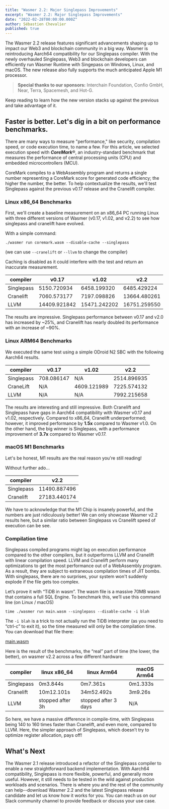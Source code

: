 ```yaml
---
title: "Wasmer 2.2: Major Singlepass Improvements"
excerpt: "Wasmer 2.2: Major Singlepass Improvements"
date: "2022-02-28T00:00:00.000Z"
author: Sébastien Chevalier
published: true
---
```


The Wasmer 2.2 release features significant advancements shaping up to impact our Web3 and blockchain community in a big way. Wasmer is reintroducing Aarch64 compatibility for our Singlepass compiler. With the newly overhauled Singlepass, Web3 and blockchain developers can efficiently run Wasmer Runtime with Singepass on Windows, Linux, and macOS. The new release also fully supports the much anticipated Apple M1 processor.

> **Special thanks to our sponsors:** Interchain Foundation, Confio GmbH, Near, Terra, Spacemesh, and Hot-G.
> 

Keep reading to learn how the new version stacks up against the previous and take advantage of it.

## Faster is better. Let's dig in a bit on performance benchmarks.

There are many ways to measure "performance,"  like security, compilation speed, or code execution time, to name a few. For this article, we selected execution speed with ***CoreMark***®, an industry-standard benchmark that measures the performance of central processing units (CPU) and embedded microcontrollers (MCU).

CoreMark compiles to a WebAssembly program and returns a single number representing a CoreMark score for generated code efficiency; the higher the number, the better. To help contextualize the results, we'll test Singlepass against the previous v0.17 release and the Cranelift compiler.

### Linux x86_64 Benchmarks

First, we'll create a baseline measurement on an x86_64 PC running Linux with three different versions of Wasmer (v0.17, v1.02, and v2.2) to see how singlepass and cranelift have evolved.

With a simple command:

```
./wasmer run coremark.wasm --disable-cache --singlepass
```

(we can use `--cranelift` or `--llvm` to change the compiler)

Caching is disabled as it could interfere with the test and return an inaccurate measurement.

<!-- | compiler | v0.17 | v1.02 | v2.2 |
| --- | --- | --- | --- |
| Singlepass | 5150.720934 | 6458.199320 | 6485.429224 |
| Cranelift | 7060.573177 | 7197.098826 | 13664.480261 |
| LLVM | 14409.921842 | 15471.242202 | 16751.259550 |
 -->

<table>
<thead>
<tr>
<th>compiler</th>
<th>v0.17</th>
<th>v1.02</th>
<th>v2.2</th>
</tr>
</thead>
<tbody>
<tr>
<td>Singlepass</td>
<td>5150.720934</td>
<td>6458.199320</td>
<td>6485.429224</td>
</tr>
<tr>
<td>Cranelift</td>
<td>7060.573177</td>
<td>7197.098826</td>
<td>13664.480261</td>
</tr>
<tr>
<td>LLVM</td>
<td>14409.921842</td>
<td>15471.242202</td>
<td>16751.259550</td>
</tr>
</tbody>
</table>


The results are impressive. Singlepass performance between v0.17 and v2.0 has increased by ~25%, and Cranelift has nearly doubled its performance with an increase of ~90%.

### Linux ARM64 Benchmarks

We executed the same test using a simple ODroid N2 SBC with the following Aarch64 results.
<!-- 
| compiler | v0.17 | v1.02 | v2.2 |
| --- | --- | --- | --- |
| Singlepass | 708.086147 | N/A | 2514.896935 |
| CraneLift | N/A | 4609.121989 | 7225.574132 |
| LLVM | N/A | N/A | 7992.215658 |
 -->
 
 <table>
<thead>
<tr>
<th>compiler</th>
<th>v0.17</th>
<th>v1.02</th>
<th>v2.2</th>
</tr>
</thead>
<tbody>
<tr>
<td>Singlepass</td>
<td>708.086147</td>
<td>N/A</td>
<td>2514.896935</td>
</tr>
<tr>
<td>CraneLift</td>
<td>N/A</td>
<td>4609.121989</td>
<td>7225.574132</td>
</tr>
<tr>
<td>LLVM</td>
<td>N/A</td>
<td>N/A</td>
<td>7992.215658</td>
</tr>
</tbody>
</table>

The results are interesting and still impressive. Both Cranelift and Singlepass have gaps in Aarch64 compatibility with Wasmer v0.17 and v1.02, respectively. Compared to x86_64, Cranelift underperformed; however, it improved performance by **1.5x** compared to Wasmer v1.0. On the other hand, the big winner is Singlepass, with a performance improvement of **3.7x** compared to Wasmer v0.17.

### macOS M1 Benchmarks

Let's be honest, M1 results are the real reason you're still reading!

Without further ado...

<!-- | compiler | v2.2 |
| --- | --- |
| Singlepass | 11490.887496 |
| Cranelift | 27183.440174 |
 -->
 
 <table>
<thead>
<tr>
<th>compiler</th>
<th>v2.2</th>
</tr>
</thead>
<tbody>
<tr>
<td>Singlepass</td>
<td>11490.887496</td>
</tr>
<tr>
<td>Cranelift</td>
<td>27183.440174</td>
</tr>
</tbody>
</table>

We have to acknowledge that the M1 Chip is insanely powerful, and the numbers are just ridiculously better! We can only showcase Wasmer v2.2 results here, but a similar ratio between Singlepass vs Cranelift speed of execution can be see.

### Compilation time

Singlepass compiled programs might lag on execution performance compared to the other compilers, but it outperforms LLVM and Cranelift with linear compilation speed. LLVM and Cranelift perform many optimizations to get the most performance out of a WebAssembly program. As a result, they are subject to extraneous compilation times of JIT bombs. With singlepass, there are no surprises, your system won't suddenly explode if the file gets too complex.

Let’s prove it with “TiDB in wasm”. The wasm file is a massive 70MB wasm that contains a full SQL Engine. To benchmark this, we’ll use this command line (on Linux / macOS)

```
time ./wasmer run main.wasm --singlepass --disable-cache -i blah
```

The `-i blah` is a trick to not actually run the TiDB interpreter (as you need to “ctrl-c” to exit it), so the time measured will only be the compilation time. You can download that file there: 

[main.wasm](https://registry-cdn.wapm.io/contents/lucklove/tidb/0.1.6/main.wasm)

Here is the result of the benchmarks, the “real” part of time (the lower, the better), on wasmer v2.2 across a few different hardware:

<!-- | compiler | linux x86_64 | linux Arm64 | macOS Arm64 |
| --- | --- | --- | --- |
| Singlepass | 0m3.844s | 0m7.361s | 0m1.333s |
| Cranelift | 10m12.101s | 34m52.492s | 3m9.26s |
| LLVM | stopped after 3h | stopped after 3 days | N/A |
 -->

<table>
<thead>
<tr>
<th>compiler</th>
<th>linux x86_64</th>
<th>linux Arm64</th>
<th>macOS Arm64</th>
</tr>
</thead>
<tbody>
<tr>
<td>Singlepass</td>
<td>0m3.844s</td>
<td>0m7.361s</td>
<td>0m1.333s</td>
</tr>
<tr>
<td>Cranelift</td>
<td>10m12.101s</td>
<td>34m52.492s</td>
<td>3m9.26s</td>
</tr>
<tr>
<td>LLVM</td>
<td>stopped after 3h</td>
<td>stopped after 3 days</td>
<td>N/A</td>
</tr>
</tbody>
</table>


So here, we have a massive difference in compile-time, with Singlepass being 140 to 160 times faster than Cranelift, and even more, compared to LLVM. Here, the simpler approach of Singlepass, which doesn’t try to optimize register allocation, pays off!

## What's Next

The Wasmer 2.1 release introduced a refactor of the Singlepass compiler to enable a new straightforward backend implementation. With Aarch64 compatibility, Singlepass is more flexible, powerful, and generally more useful. However, it still needs to be tested in the wild against production workloads and scenarios. There is where you and the rest of the community can help--download Wasmer 2.2 and the latest Singlepass release candidate and let us know how it works for you. You can reach us on our Slack community channel to provide feedback or discuss your use case.
